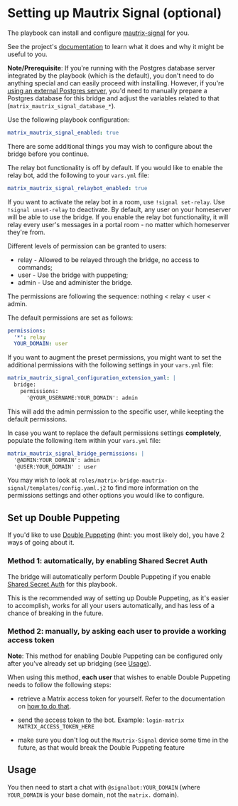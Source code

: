 # Setting up Mautrix Signal (optional)

The playbook can install and configure [mautrix-signal](https://github.com/mautrix/signal) for you.

See the project's [documentation](https://docs.mau.fi/bridges/python/signal/index.html) to learn what it does and why it might be useful to you.

**Note/Prerequisite**: If you're running with the Postgres database server integrated by the playbook (which is the default), you don't need to do anything special and can easily proceed with installing. However, if you're [using an external Postgres server](configuring-playbook-external-postgres.md), you'd need to manually prepare a Postgres database for this bridge and adjust the variables related to that (`matrix_mautrix_signal_database_*`).

Use the following playbook configuration:

```yaml
matrix_mautrix_signal_enabled: true
```

There are some additional things you may wish to configure about the bridge before you continue.

The relay bot functionality is off by default. If you would like to enable the relay bot, add the following to your `vars.yml` file:
```yaml
matrix_mautrix_signal_relaybot_enabled: true
```
If you want to activate the relay bot in a room, use `!signal set-relay`.
Use `!signal unset-relay` to deactivate.
By default, any user on your homeserver will be able to use the bridge.
If you enable the relay bot functionality, it will relay every user's messages in a portal room - no matter which homeserver they're from.

Different levels of permission can be granted to users:

* relay - Allowed to be relayed through the bridge, no access to commands;
* user - Use the bridge with puppeting;
* admin - Use and administer the bridge.

The permissions are following the sequence: nothing < relay < user < admin.

The default permissions are set as follows:
```yaml
permissions:
  '*': relay
  YOUR_DOMAIN: user
```

If you want to augment the preset permissions, you might want to set the additional permissions with the following settings in your `vars.yml` file:
```yaml
matrix_mautrix_signal_configuration_extension_yaml: |
  bridge:
    permissions:
      '@YOUR_USERNAME:YOUR_DOMAIN': admin
```

This will add the admin permission to the specific user, while keepting the default permissions.

In case you want to replace the default permissions settings **completely**, populate the following item within your `vars.yml` file:
```yaml
matrix_mautrix_signal_bridge_permissions: |
  '@ADMIN:YOUR_DOMAIN': admin
  '@USER:YOUR_DOMAIN' : user
```

You may wish to look at `roles/matrix-bridge-mautrix-signal/templates/config.yaml.j2` to find more information on the permissions settings and other options you would like to configure.

## Set up Double Puppeting

If you'd like to use [Double Puppeting](https://docs.mau.fi/bridges/general/double-puppeting.html) (hint: you most likely do), you have 2 ways of going about it.

### Method 1: automatically, by enabling Shared Secret Auth

The bridge will automatically perform Double Puppeting if you enable [Shared Secret Auth](configuring-playbook-shared-secret-auth.md) for this playbook.

This is the recommended way of setting up Double Puppeting, as it's easier to accomplish, works for all your users automatically, and has less of a chance of breaking in the future.

### Method 2: manually, by asking each user to provide a working access token

**Note**: This method for enabling Double Puppeting can be configured only after you've already set up bridging (see [Usage](#usage)).

When using this method, **each user** that wishes to enable Double Puppeting needs to follow the following steps:

- retrieve a Matrix access token for yourself. Refer to the documentation on [how to do that](obtaining-access-tokens.md).

- send the access token to the bot. Example: `login-matrix MATRIX_ACCESS_TOKEN_HERE`

- make sure you don't log out the `Mautrix-Signal` device some time in the future, as that would break the Double Puppeting feature


## Usage

You then need to start a chat with `@signalbot:YOUR_DOMAIN` (where `YOUR_DOMAIN` is your base domain, not the `matrix.` domain).
